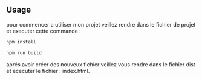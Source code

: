 
## Usage
pour commencer a utiliser mon projet veillez rendre dans le fichier de projet et executer cette commande : 

```bash
npm install 
```

```bash
npm run build 
```

aprés avoir créer des nouveux fichier veillez vous rendre dans le fichier dist et ececuter le fichier : index.html.

